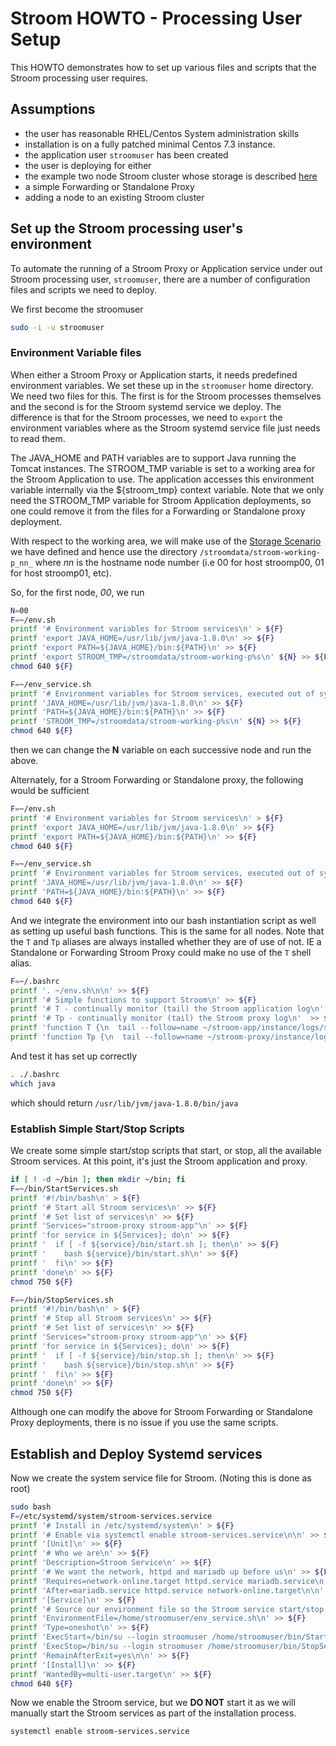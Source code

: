 # Stroom HOWTO - Processing User Setup
This HOWTO demonstrates how to set up various files and scripts that the Stroom processing user requires.

## Assumptions
- the user has reasonable RHEL/Centos System administration skills
- installation is on a fully patched minimal Centos 7.3 instance.
- the application user `stroomuser` has been created
- the user is deploying for either
 - the example two node Stroom cluster whose storage is described [here](InstallHowTo.md#storage-scenario "HOWTO Storage Scenario")
 - a simple Forwarding or Standalone Proxy
 - adding a node to an existing Stroom cluster

## Set up the Stroom processing user's environment

To automate the running of a Stroom Proxy or Application service under out Stroom processing user, `stroomuser`, there are a number of configuration files and scripts we need to deploy.

We first become the stroomuser
```bash
sudo -i -u stroomuser
```

### Environment Variable files
When either a Stroom Proxy or Application starts, it needs predefined environment variables. We set these up in the `stroomuser` home directory.
We need two files for this. The first is for the Stroom processes themselves and the second is for the Stroom systemd service we deploy. The
difference is that for the Stroom processes, we need to `export` the environment variables where as the Stroom systemd service file just needs to read them.

The JAVA_HOME and PATH variables are to support Java running the Tomcat instances.
The STROOM_TMP variable is set to a working area for the Stroom Application to use. The application accesses this environment variable internally
via the ${stroom_tmp} context variable. Note that we only need the STROOM_TMP variable for Stroom Application deployments, so one
could remove it from the files for a Forwarding or Standalone proxy deployment.

With respect to the working area, we will make use of the [Storage Scenario](InstallHowTo.md#storage-scenario "HOWTO Storage Scenario") we have defined and hence use the directory `/stroomdata/stroom-working-p_nn_` where _nn_ is the hostname node number (i.e 00 for host stroomp00, 01 for host stroomp01, etc).

So, for the first node, _00_, we run
```bash
N=00
F=~/env.sh
printf '# Environment variables for Stroom services\n' > ${F}
printf 'export JAVA_HOME=/usr/lib/jvm/java-1.8.0\n' >> ${F}
printf 'export PATH=${JAVA_HOME}/bin:${PATH}\n' >> ${F}
printf 'export STROOM_TMP=/stroomdata/stroom-working-p%s\n' ${N} >> ${F}
chmod 640 ${F}

F=~/env_service.sh
printf '# Environment variables for Stroom services, executed out of systemd service\n' > ${F}
printf 'JAVA_HOME=/usr/lib/jvm/java-1.8.0\n' >> ${F}
printf 'PATH=${JAVA_HOME}/bin:${PATH}\n' >> ${F}
printf 'STROOM_TMP=/stroomdata/stroom-working-p%s\n' ${N} >> ${F}
chmod 640 ${F}
```

then we can change the __N__ variable on each successive node and run the above.

Alternately, for a Stroom Forwarding or Standalone proxy, the following would be sufficient
```bash
F=~/env.sh
printf '# Environment variables for Stroom services\n' > ${F}
printf 'export JAVA_HOME=/usr/lib/jvm/java-1.8.0\n' >> ${F}
printf 'export PATH=${JAVA_HOME}/bin:${PATH}\n' >> ${F}
chmod 640 ${F}

F=~/env_service.sh
printf '# Environment variables for Stroom services, executed out of systemd service\n' > ${F}
printf 'JAVA_HOME=/usr/lib/jvm/java-1.8.0\n' >> ${F}
printf 'PATH=${JAVA_HOME}/bin:${PATH}\n' >> ${F}
chmod 640 ${F}
```

And we integrate the environment into our bash instantiation script as well as setting up useful bash functions. This is the same for all nodes.
Note that the `T` and `Tp` aliases are always installed whether they are of use of not. IE a Standalone or Forwarding Stroom Proxy could make
no use of the `T` shell alias.

```bash
F=~/.bashrc
printf '. ~/env.sh\n\n' >> ${F}
printf '# Simple functions to support Stroom\n' >> ${F}
printf '# T - continually monitor (tail) the Stroom application log\n'  >> ${F}
printf '# Tp - continually monitor (tail) the Stroom proxy log\n'  >> ${F}
printf 'function T {\n  tail --follow=name ~/stroom-app/instance/logs/stroom.log\n}\n' >> ${F}
printf 'function Tp {\n  tail --follow=name ~/stroom-proxy/instance/logs/stroom.log\n}\n' >> ${F}
```

And test it has set up correctly

```bash
. ./.bashrc
which java
```
which should return `/usr/lib/jvm/java-1.8.0/bin/java`

### Establish Simple Start/Stop Scripts

We create some simple start/stop scripts that start, or stop, all the available Stroom services. At this point, it's just the Stroom application and proxy.
```bash
if [ ! -d ~/bin ]; then mkdir ~/bin; fi
F=~/bin/StartServices.sh
printf '#!/bin/bash\n' > ${F}
printf '# Start all Stroom services\n' >> ${F}
printf '# Set list of services\n' >> ${F}
printf 'Services="stroom-proxy stroom-app"\n' >> ${F}
printf 'for service in ${Services}; do\n' >> ${F}
printf '  if [ -f ${service}/bin/start.sh ]; then\n' >> ${F}
printf '    bash ${service}/bin/start.sh\n' >> ${F}
printf '  fi\n' >> ${F}
printf 'done\n' >> ${F}
chmod 750 ${F}

F=~/bin/StopServices.sh
printf '#!/bin/bash\n' > ${F}
printf '# Stop all Stroom services\n' >> ${F}
printf '# Set list of services\n' >> ${F}
printf 'Services="stroom-proxy stroom-app"\n' >> ${F}
printf 'for service in ${Services}; do\n' >> ${F}
printf '  if [ -f ${service}/bin/stop.sh ]; then\n' >> ${F}
printf '    bash ${service}/bin/stop.sh\n' >> ${F}
printf '  fi\n' >> ${F}
printf 'done\n' >> ${F}
chmod 750 ${F}

```

Although one can modify the above for Stroom Forwarding or Standalone Proxy deployments, there is no issue if you use the same scripts. 

## Establish and Deploy Systemd services

Now we create the system service file for Stroom. (Noting this is done as root)
```bash
sudo bash
F=/etc/systemd/system/stroom-services.service
printf '# Install in /etc/systemd/system\n' > ${F}
printf '# Enable via systemctl enable stroom-services.service\n\n' >> ${F}
printf '[Unit]\n' >> ${F}
printf '# Who we are\n' >> ${F}
printf 'Description=Stroom Service\n' >> ${F}
printf '# We want the network, httpd and mariadb up before us\n' >> ${F}
printf 'Requires=network-online.target httpd.service mariadb.service\n' >> ${F}
printf 'After=mariadb.service httpd.service network-online.target\n\n' >> ${F}
printf '[Service]\n' >> ${F}
printf '# Source our environment file so the Stroom service start/stop scripts work\n' >> ${F}
printf 'EnvironmentFile=/home/stroomuser/env_service.sh\n' >> ${F}
printf 'Type=oneshot\n' >> ${F}
printf 'ExecStart=/bin/su --login stroomuser /home/stroomuser/bin/StartServices.sh\n' >> ${F}
printf 'ExecStop=/bin/su --login stroomuser /home/stroomuser/bin/StopServices.sh\n' >> ${F}
printf 'RemainAfterExit=yes\n\n' >> ${F}
printf '[Install]\n' >> ${F}
printf 'WantedBy=multi-user.target\n' >> ${F}
chmod 640 ${F}
```

Now we enable the Stroom service, but we **DO NOT** start it as we will manually start the Stroom services as part of
the installation process.
```bash
systemctl enable stroom-services.service
```
